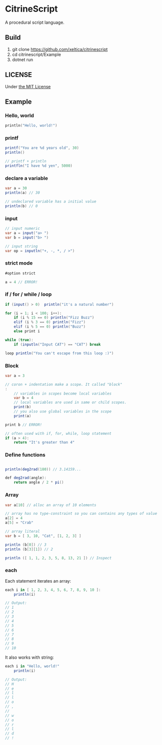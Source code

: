 # CitrineScript

A procedural script language.

## Build

1. git clone https://github.com/xeltica/citrinescript
2. cd citrinescript/Example
3. dotnet run


## LICENSE

Under [the MIT License](LICENSE)

## Example

### Hello, world

```c
println("Hello, world!")
```

### printf

```cs
printf("You are %d years old", 30)
println()

// printf + println
printfln("I have %d yen", 5000)
```

### declare a variable

```cs
var a = 30
println(a) // 30

// undeclared variable has a initial value
println(b) // 0
```

### input

```cs
// input numeric
var a = input("a> ")
var b = input("b> ")

// input string
var op = inputln("+, -, *, / >")
```

### strict mode

```cs
#option strict

a = 4 // ERROR!
```

### if / for / while / loop

```cs
if (input() > 0)  println("it's a natural number")

for (i = 1; i < 100; i++):
    if (i % 15 == 0) println("Fizz Buzz")
    elif (i % 3 == 0) println("Fizz")
    elif (i % 5 == 0) println("Buzz")
    else print i

while (true):
    if (inputln("Input CAT") == "CAT") break

loop println("You can't escape from this loop :)")
```

### Block

```cs
var a = 3

// coron + indentation make a scope. It called "block"
:
    // variables in scopes become local variables
    var b = 4
    // local variables are used in same or child scopes.
    print(b)
    // you also use global variables in the scope
    print(a)

print b // ERROR!

// often used with if, for, while, loop statement
if (a > 4):
    return "It's greater than 4"
```

### Define functions

```cs

println(deg2rad(180)) // 3.14159...

def deg2rad(angle):
    return angle / 2 * pi()
```

### Array

```cs
var a[10] // alloc an array of 10 elements

// array has no type-constraint so you can contains any types of value
a[2] = 4
a[5] = "Crab"

// array literal
var b = [ 3, 10, "Cat", [1, 2, 3] ]

println (b[0]) // 3
println (b[3][1]) // 2

println ([ 1, 1, 2, 3, 5, 8, 13, 21 ]) // Inspect

```

### each

Each statement iterates an array:

```cs
each i in [ 1, 2, 3, 4, 5, 6, 7, 8, 9, 10 ]:
    println(i)

// Output:
// 1
// 2
// 3
// 4
// 5
// 6
// 7
// 8
// 9
// 10
```

It also works with string:

```cs
each i in "Hello, world!"
    println(i)

// Output: 
// H
// e
// l
// l
// o
// ,
//  
// w
// o
// r
// l
// d
// !
```

